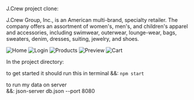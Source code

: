 J.Crew project clone:   

J.Crew Group, Inc., is an American multi-brand, specialty retailer. The company offers an assortment of women's, men's, and children's apparel and accessories, including swimwear, outerwear, lounge-wear, bags, sweaters, denim, dresses, suiting, jewelry, and shoes.  

![Home]()
![Login](/../screenshots/Screenshot%202022-04-28%20at%205.25.38%20PM.png?raw=true)
![Products](/../screenshots/Screenshot%202022-04-28%20at%205.23.50%20PM.png?raw=true)
![Preview](/../screenshots/Screenshot%202022-04-28%20at%205.30.14%20PM.png?raw=true)
![Cart](/../screenshots/Screenshot%202022-04-28%20at%205.30.34%20PM.png?raw=true)

In the project directory:   

to get started it should run this in terminal 
&&: `npm start`

to run my data on server  
&&: json-server db.json --port 8080 




